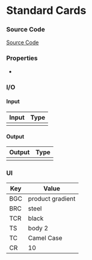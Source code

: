 # Standard Cards
### Source Code
[Source Code](https://i.pinimg.com/originals/18/53/87/185387f0fea238da58c48efe41093347.jpg)

### Properties
* 

### I/O
#### Input
| Input | Type |
|-----|-------|
| |     |


#### Output
| Output | Type |
|-----|-------|
|  |      |

### UI

| Key | Value |
|-----|-------|
| BGC | product gradient |
| BRC | steel       |
| TCR | black      |
| TS  | body 2      |
| TC  | Camel Case      |
| CR  | 10      |